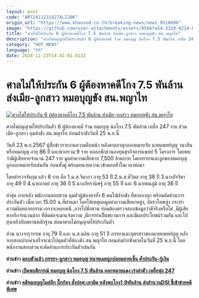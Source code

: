 ```yaml
---
layout: post
code: "ART2411231427ALIJ0K"
origin_url: "https://www.khaosod.co.th/breaking-news/news_9518696"
image: "https://github.com/user-attachments/assets/85b6fa54-332d-4214-b836-74d07d9e2d92"
title: "ศาลไม่ให้ประกัน 6 ผู้ต้องหาคดีโกง 7.5 พันล้าน ส่งเมีย-ลูกสาว หมอบุญขัง สน.พญาไท"
description: "ศาลไม่อนุญาตให้ประกันตัว 6 ผู้ต้องหาคดี ร่วม หมอบุญ ฉ้อโกง 7.5 พันล้าน เหยื่อ 247 ราย ส่วนเมีย-ลูกสาว คุมส่งขัง สน.พญาไท ก่อนฝากขังวันที่ 25 พ.ย.นี้"
category: "HOT_NEWS"
language: "th"
date: 2024-11-23T14:41:01.013Z
---
```


# ศาลไม่ให้ประกัน 6 ผู้ต้องหาคดีโกง 7.5 พันล้าน ส่งเมีย-ลูกสาว หมอบุญขัง สน.พญาไท

[![ศาลไม่ให้ประกัน 6 ผู้ต้องหาคดีโกง 7.5 พันล้าน ส่งเมีย-ลูกสาว หมอบุญขัง สน.พญาไท](https://www.khaosod.co.th/wpapp/uploads/2024/11/Doctor-Bun.jpg "ศาลไม่ให้ประกัน 6 ผู้ต้องหาคดีโกง 7.5 พันล้าน ส่งเมีย-ลูกสาว หมอบุญขัง สน.พญาไท")](https://www.khaosod.co.th/wpapp/uploads/2024/11/Doctor-Bun.jpg)

ศาลไม่อนุญาตให้ประกันตัว 6 ผู้ต้องหาคดี ร่วม หมอบุญ ฉ้อโกง 7.5 พันล้าน เหยื่อ 247 ราย ส่วนเมีย-ลูกสาว คุมส่งขัง สน.พญาไท ก่อนฝากขังวันที่ 25 พ.ย.นี้

วันที่ 23 พ.ย.2567 ผู้สื่อข่าวรายงานความคืบหน้า หลังศาลอาญาออกหมายจับ นายแพทย์บุญ วนาสิน หรือหมอบุญ อายุ 86 ปี และพวกรวม 9 ราย หลอกชักชวนลงทุนธุรกิจการแพทย์ 5 โครงการ โดยพบว่ามีผู้เสียหายจำนวน 247 ราย มูลค่าความเสียหาย 7,500 ล้านบาท โดยภรรยาและลูกของหมอบุญ ถูกออกหมายจับเช่นกัน ก่อนทั้งคู่ พร้อมทนายความ เข้ามอบตัวในเวลาต่อมา

โดยตำรวจจับกุม แล้ว 6 ราย คือ 1.น.ส.จิดาภา อายุ 53 ปี 2.น.ส.ศิวิมล อายุ 38 ปี 3.นางอัจจิมา อายุ 49 ปี 4.นายภาคย์ อายุ 36 ปี 5.นางภัทรานิษฐ์ อายุ 55 ปี และ 6.นายธนภูมิ อายุ 36 ปี

ล่าสุด ภายหลัง พนักงานสอบสวน คุมตัวผู้ต้องหาทั้ง 6 คนไปฝากขัง ที่ศาลอาญา พร้อมคัดค้านการประกันตัว เมื่อเวลา 15.00 น.ที่ผ่านมา โดยให้เหตุผลมูลค่าความเสียหายสูง, อัตราโทษสูง กระทำความผิดหลายกรรม เกรงจะหลบหนี ,การไปชักชวน ย่อมต้องตรวจสอบข้อมูลว่ามีจริงหรือไม่ ,มีผู้เสียหายอีกจำนวนมาก ที่ติดต่อจะมาแจ้งความ ,มีการทำเป็นขบวนการ และมีผลประโยชน์ร่วมกัน และไปยุ่งเหยิงกับพยานหลักฐาน ต่อมาศาลไม่อนุญาตให้ประกันตัว

ส่วน นางจารุวรรณ อายุ 79 ปี และ น.ส.นลิน อายุ 51 ปี ภรรยาและบุตรสาวของนายแพทย์บุญ หลังจากสอบปากคำเสร็จจะนำไปคุมตัวที่ห้องขัง สน.พญาไท ก่อนส่งฝากขังศาลในวันที่ 25 พ.ย.นี้ โดยพนักงานสอบสวนจะคัดค้านการประกันตัวเช่นกัน

**อ่านข่าว [มอบตัวแล้ว ภรรยา-ลูกสาว หมอบุญ ทนายเผยถูกปลอมลายเซ็น ค้ำประกัน-กู้เงิน](https://www.khaosod.co.th/breaking-news/news_9518086)**

**อ่านข่าว [เปิดพฤติการณ์ หมอบุญ ฉ้อโกง 7.5 พันล้าน ออกหมายแดง เร่งล่าตัว เหยื่อพุ่ง 247](https://www.khaosod.co.th/breaking-news/news_9518144)**

**อ่านข่าว [คดีหมอบุญโผล่อีก บิ๊กก้อง สั่งปอศ.เอาผิด หลังพบโกง1.9พันล้าน ส่งสำนวนDSI ชี้เข้าข่ายคดีพิเศษ](https://www.khaosod.co.th/breaking-news/news_9518159)**